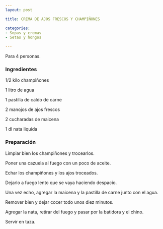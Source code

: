 ```yaml
---
layout: post

title: CREMA DE AJOS FRESCOS Y CHAMPIÑONES

categories:
- Sopas y cremas
- Setas y hongos

---
```

Para 4 personas.

<h3>Ingredientes</h3>

1/2 kilo champiñones

1 litro de agua

1 pastilla de caldo de carne

2 manojos de ajos frescos

2 cucharadas de maicena

1 dl nata liquida

<h3>Preparación</h3>

Limpiar bien los champiñones y trocearlos.

Poner una cazuela al fuego con un poco de aceite.

Echar los champiñones y los ajos troceados.

Dejarlo a fuego lento que se vaya haciendo despacio.

Una vez echo, agregar la maicena y la pastilla de carne junto con el agua.

Remover bien y dejar cocer todo unos diez minutos.

Agregar la nata, retirar del fuego y pasar por la batidora y el chino.

Servir en taza.
